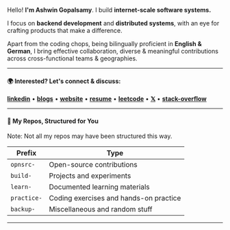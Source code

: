 Hello! **I'm Ashwin Gopalsamy**. 
I build **internet-scale software systems.**

I focus on **backend development** and **distributed systems**, with an eye for crafting products that make a difference.

Apart from the coding chops, being bilingually proficient in **English & German**, I bring effective collaboration, diverse & meaningful contributions across cross-functional teams & geographies.

---

#### 🌍 Interested? Let's connect & discuss: 

[**linkedin**](https://www.linkedin.com/in/ashwin2125) • [**blogs**](https://ashwingopalsamy.hashnode.dev) • [**website**](https://ashwingopalsamy.in) • [**resume**](https://rsm.io/ashwingopalsamy) • [**leetcode**](https://leetcode.com/ashwin2125/)  • [**𝕏**](https://www.x.com/ashwin2125) • [**stack-overflow**](https://stackoverflow.com/users/12538720/ashwin2125) 

---

#### 📁 My Repos, Structured for You

Note: Not all my repos may have been structured this way.

| **Prefix**     | **Type**                                          |
|----------------|---------------------------------------------------|
| `opnsrc-`      | Open-source contributions                         |
| `build-`       | Projects and experiments                          |
| `learn-`       | Documented learning materials                     |
| `practice-`    | Coding exercises and hands-on practice            |
| `backup-`      | Miscellaneous and random stuff                    |

---
